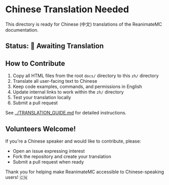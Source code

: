 # Chinese Translation Needed

This directory is ready for Chinese (中文) translations of the ReanimateMC documentation.

## Status: 🔄 Awaiting Translation

## How to Contribute

1. Copy all HTML files from the root `docs/` directory to this `zh/` directory
2. Translate all user-facing text to Chinese
3. Keep code examples, commands, and permissions in English
4. Update internal links to work within the `zh/` directory
5. Test your translation locally
6. Submit a pull request

See [../TRANSLATION_GUIDE.md](../TRANSLATION_GUIDE.md) for detailed instructions.

## Volunteers Welcome!

If you're a Chinese speaker and would like to contribute, please:
- Open an issue expressing interest
- Fork the repository and create your translation
- Submit a pull request when ready

Thank you for helping make ReanimateMC accessible to Chinese-speaking users! 🇨🇳
